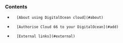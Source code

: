 <!-- post: -->


### Contents

*		[About using DigitalOcean cloud](#about)
*		[Authorise Cloud 66 to your DigitalOcean](#add)
*		[External links](#external)

